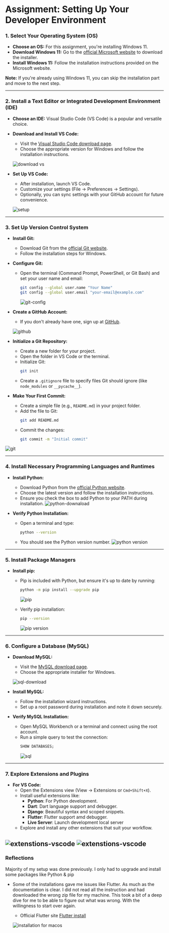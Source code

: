 # Assignment: Setting Up Your Developer Environment

### 1. Select Your Operating System (OS)

- **Choose an OS:** For this assignment, you're installing Windows 11.
- **Download Windows 11:** Go to the [official Microsoft website](https://www.microsoft.com/software-download/windows11) to download the installer.
- **Install Windows 11:** Follow the installation instructions provided on the Microsoft website.

**Note:** If you're already using Windows 11, you can skip the installation part and move to the next step.

---

### 2. Install a Text Editor or Integrated Development Environment (IDE)

- **Choose an IDE:** Visual Studio Code (VS Code) is a popular and versatile choice.
- **Download and Install VS Code:**
  - Visit the [Visual Studio Code download page](https://code.visualstudio.com/Download).
  - Choose the appropriate version for Windows and follow the installation instructions.

  ![download vs](./screenshots/installing-vscode-mac01.png)
- **Set Up VS Code:**
  - After installation, launch VS Code.
  - Customize your settings (File -> Preferences -> Settings).
  - Optionally, you can sync settings with your GitHub account for future convenience.

  ![setup](./screenshots/visual-studio-code-macos.png)


---

### 3. Set Up Version Control System

- **Install Git:**
  - Download Git from the [official Git website](https://git-scm.com/downloads).
  - Follow the installation steps for Windows.
- **Configure Git:**
  - Open the terminal (Command Prompt, PowerShell, or Git Bash) and set your user name and email:
    ```bash
    git config --global user.name "Your Name"
    git config --global user.email "your-email@example.com"
    ```
    ![git-config](./screenshots/git-config.png)
- **Create a GitHub Account:**
  - If you don't already have one, sign up at [GitHub](https://github.com).

  ![github](./screenshots/github.png)
- **Initialize a Git Repository:**
  - Create a new folder for your project.
  - Open the folder in VS Code or the terminal.
  - Initialize Git:
    ```bash
    git init
    ```
  - Create a `.gitignore` file to specify files Git should ignore (like `node_modules` or `__pycache__`).
- **Make Your First Commit:**
  - Create a simple file (e.g., `README.md`) in your project folder.
  - Add the file to Git:
    ```bash
    git add README.md
    ```
  - Commit the changes:
    ```bash
    git commit -m "Initial commit"
    ```

![git](./screenshots/GIT.png)


---

### 4. Install Necessary Programming Languages and Runtimes

- **Install Python:**
  - Download Python from the [official Python website](https://www.python.org/downloads/).
  - Choose the latest version and follow the installation instructions.
  - Ensure you check the box to add Python to your PATH during installation.
  ![python-downaload](./screenshots/python-download.png)

- **Verify Python Installation:**
  - Open a terminal and type:
    ```bash
    python --version
    ```
  - You should see the Python version number.
  ![python version](./screenshots/python.png)

---

### 5. Install Package Managers

- **Install pip:**
  - Pip is included with Python, but ensure it's up to date by running:
    ```bash
    python -m pip install --upgrade pip
    ```

    ![pip](./screenshots/pip-2.png)

  - Verify pip installation:
    ```bash
    pip --version
    ```
    ![pip version](./screenshots/pip.png)

---

### 6. Configure a Database (MySQL)

- **Download MySQL:**
  - Visit the [MySQL download page](https://dev.mysql.com/downloads/windows/installer/5.7.html).
  - Choose the appropriate installer for Windows.

  ![sql-download](./screenshots/sql-download.png)
- **Install MySQL:**
  - Follow the installation wizard instructions.
  - Set up a root password during installation and note it down securely.
- **Verify MySQL Installation:**
  - Open MySQL Workbench or a terminal and connect using the root account.
  - Run a simple query to test the connection:
    ```sql
    SHOW DATABASES;
    ```
    ![sql](./screenshots/SQL.png)

---
### 7. Explore Extensions and Plugins

- **For VS Code:**
  - Open the Extensions view (View -> Extensions or `Cmd+Shift+X`).
  - Install useful extensions like:
    - **Python**: For Python development.
    - **Dart**: Dart language support and debugger.
    - **Django**: Beautiful syntax and scoped snippets.
    - **Flutter**: Flutter support amd debugger.
    - **Live Server**: Launch development local server
  - Explore and install any other extensions that suit your workflow.

![extenstions-vscode](./screenshots/ide-1.png)
![extenstions-vscode](./screenshots/ide-2.png)
---

### Reflections

Majority of my setup was done previously. I only had to upgrade and install some packages like Python & pip

- Some of the installations gave me issues like Flutter. As much as the documentation is clear. I did not read all the instruction and had downloaded the wrong zip file for my machine. This took a bit of a deep dive for me to be able to figure out what was wrong. With the willingness to start over again.
  - Official Flutter site [Flutter install](https://docs.flutter.dev/get-started/install/macos/desktop?tab=download)

  ![installation for macos](./screenshots/flutter.png)
